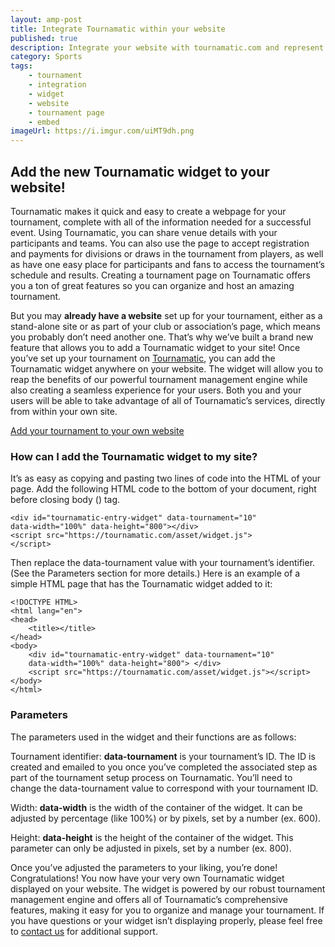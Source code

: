```yaml
---
layout: amp-post
title: Integrate Tournamatic within your website
published: true
description: Integrate your website with tournamatic.com and represent your tournaments like a pro.
category: Sports
tags:
	- tournament
	- integration
	- widget
	- website
	- tournament page
	- embed
imageUrl: https://i.imgur.com/uiMT9dh.png
---
```



## Add the new Tournamatic widget to your website!

Tournamatic makes it quick and easy to create a webpage for your tournament, complete with all of the information needed for a successful event. Using Tournamatic, you can share venue details with your participants and teams. You can also use the page to accept registration and payments for divisions or draws in the tournament from players, as well as have one easy place for participants and fans to access the tournament’s schedule and results. Creating a tournament page on Tournamatic offers you a ton of great features so you can organize and host an amazing tournament.
<!--more-->
But you may **already have a website** set up for your tournament, either as a stand-alone site or as part of your club or association’s page, which means you probably don’t need another one. That’s why we’ve built a brand new feature that allows you to add a Tournamatic widget to your site! Once you’ve set up your tournament on [Tournamatic](https://tournamatic.com), you can add the Tournamatic widget anywhere on your website. The widget will allow you to reap the benefits of our powerful tournament management engine while also creating a seamless experience for your users. Both you and your users will be able to take advantage of all of Tournamatic’s services, directly from within your own site.

[Add your tournament to your own website](https://i.imgur.com/uiMT9dh.png)

### How can I add the Tournamatic widget to my site?

It’s as easy as copying and pasting two lines of code into the HTML of your page.
Add the following HTML code to the bottom of your document, right before closing body (</body>) tag.

	<div id="tournamatic-entry-widget" data-tournament="10" 
	data-width="100%" data-height="800"></div>
	<script src="https://tournamatic.com/asset/widget.js">
	</script>

Then replace the data-tournament value with your tournament’s identifier. (See the Parameters section for more details.)
Here is an example of a simple HTML page that has the Tournamatic widget added to it:

	<!DOCTYPE HTML>
	<html lang="en">
	<head>
		<title></title>
	</head>
	<body>
		<div id="tournamatic-entry-widget" data-tournament="10" 
		data-width="100%" data-height="800"> </div>
		<script src="https://tournamatic.com/asset/widget.js"></script>
	</body>
	</html>

### Parameters

The parameters used in the widget and their functions are as follows:

Tournament identifier: **data-tournament** is your tournament’s ID. 
The ID is created and emailed to you once you’ve completed the associated step as part of the tournament setup process on Tournamatic. 
You’ll need to change the data-tournament value to correspond with your tournament ID.

Width: **data-width** is the width of the container of the widget. 
It can be adjusted by percentage (like 100%) or by pixels, set by a number (ex. 600).

Height: **data-height** is the height of the container of the widget. 
This parameter can only be adjusted in pixels, set by a number (ex. 800).

Once you’ve adjusted the parameters to your liking, you’re done! Congratulations! You now have your very own Tournamatic widget displayed on your website. The widget is powered by our robust tournament management engine and offers all of Tournamatic’s comprehensive features, making it easy for you to organize and manage your tournament.
If you have questions or your widget isn’t displaying properly, please feel free to [contact us](https://tournamatic.com/#!/contact) for additional support.

